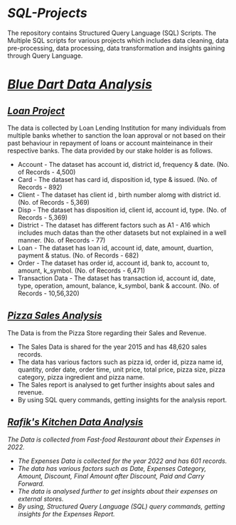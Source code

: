 # _SQL-Projects_
The repository contains Structured Query Language (SQL) Scripts. The Multiple SQL scripts for various projects which includes data cleaning, data pre-processing, data processing, data transformation and insights gaining through Query Language.
# _[Blue Dart Data Analysis](https://github.com/bala-1409/SQL-Projects/tree/main/Blue%20Dart%20Data%20Analysis)_





## _[Loan Project](Loan%20Project)_
The data is collected by Loan Lending Institution for many individuals from multiple banks whether to sanction the loan approval or not based on their past behaviour in repayment of loans or account mainteinance in their respective banks. The data provided by our stake holder is as follows.
 * Account - The dataset has account id, district id, frequency & date. (No. of Records - 4,500) 
 * Card - The dataset has card id, disposition id, type & issued. (No. of Records - 892)
 * Client - The dataset has client id , birth number alomg with district id. (No. of Records - 5,369)
 * Disp - The dataset has disposition id, client id, account id, type. (No. of Records - 5,369)
 * District - The dataset has different factors such as A1 - A16 which includes much datas than the other datasets but not explained in a well manner. (No. of Records - 77)
 * Loan - The dataset has loan id, account id, date, amount, duartion, payment & status. (No. of Records - 682)
 * Order - The dataset has order id, account id, bank to, account to, amount, k_symbol. (No. of Records - 6,471)
 * Transaction Data - The dataset has transaction id, account id, date, type, operation, amount, balance, k_symbol, bank & account. (No. of Records - 10,56,320)
## _[Pizza Sales Analysis](Pizza%20Sales%20Analysis)_
The Data is from the Pizza Store regarding their Sales and Revenue.
 * The Sales Data is shared for the year 2015 and has 48,620 sales records.
 * The data has various factors such as pizza id, order id, pizza name id, quantity, order date, order time, unit price, total price, pizza size, pizza category, pizza ingredient and pizza name.
 * The Sales report is analysed to get further insights about sales and revenue.
 * By using SQL query commands, getting insights for the analysis report.
## _[Rafik's Kitchen Data Analysis](https://github.com/bala-1409/Rafik-s-Kitchen-Data-Analysis/tree/main/Expenses%20Report)_
_The Data is collected from Fast-food Restaurant about their Expenses in 2022._
- _The Expenses Data is collected for the year 2022 and has 601 records._
- _The data has various factors such as Date, Expenses Category, Amount, Discount, Final Amount after Discount, Paid and Carry Forward._
- _The data is analysed further to get insights about their expenses on external stores._
- _By using, Structured Query Language (SQL) query commands, getting insights for the Expenses Report._
